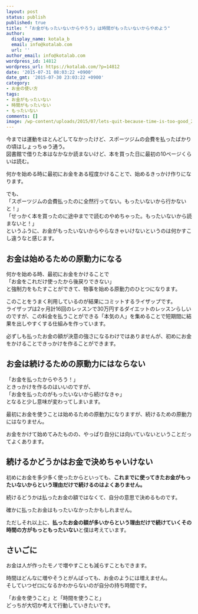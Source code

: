 ```yaml
---
layout: post
status: publish
published: true
title: "「お金がもったいないからやろう」は時間がもったいないからやめよう"
author:
  display_name: kotala_b
  email: info@kotalab.com
  url: ''
author_email: info@kotalab.com
wordpress_id: 14812
wordpress_url: https://kotalab.com/?p=14812
date: '2015-07-31 08:03:22 +0900'
date_gmt: '2015-07-30 23:03:22 +0900'
category:
- お金の使い方
tags:
- お金がもったいない
- 時間がもったいない
- もったいない
comments: []
image: /wp-content/uploads/2015/07/lets-quit-because-time-is-too-good_20150731.jpg
---
```

<p>今までは運動をほとんどしてなかったけど、スポーツジムの会費を払ったばかりの頃はしょっちゅう通う。<br />
図書館で借りた本はなかなか読まないけど、本を買った日に最初の10ページくらいは読む。</p>
<p>何かを始める時に最初にお金をある程度かけることで、始めるきっかけ作りになります。</p>
<p>でも、<br />
「スポーツジムの会費払ったのに全然行ってない。もったいないから行かないと！」<br />
「せっかく本を買ったのに途中までで読むのやめちゃった。もったいないから読まないと！」<br />
というふうに、お金がもったいないからやらなきゃいけないというのは何かすこし違うなと感じます。</p>
<!--more-->
<h2>お金は始めるための原動力になる</h2>
<p>何かを始める時、最初にお金をかけることで<br />
「お金をこれだけ使ったから後戻りできない」<br />
と強制力をもたすことができて、物事を始める原動力のひとつになります。</p>
<p>このことをうまく利用しているのが結果にコミットするライザップです。<br />
ライザップは2ヶ月計16回のレッスンで30万円するダイエットのレッスンらしいのですが、この料金を払うことができる「本気の人」を集めることで短期間に結果を出しやすくする仕組みを作っています。</p>
<p>必ずしも払ったお金の額が決意の強さになるわけではありませんが、初めにお金をかけることできっかけを作ることができます。</p>
<h2>お金は続けるための原動力にはならない</h2>
<p>「お金を払ったからやろう！」<br />
ときっかけを作るのはいいのですが、<br />
「お金を払ったのがもったいないから続けなきゃ」<br />
となると少し意味が変わってしまいます。</p>
<p>最初にお金を使うことは始めるための原動力になりますが、続けるための原動力にはなりません。</p>
<p>お金をかけて始めてみたものの、やっぱり自分には向いていないということだってよくあります。</p>
<h2>続けるかどうかはお金で決めちゃいけない</h2>
<p>初めにお金を多少多く使ったからといっても、<strong>これまでに使ってきたお金がもったいないからという理由だけで続けるのはよくありません。</strong></p>
<p>続けるどうかは払ったお金の額ではなくて、自分の意思で決めるものです。</p>
<p>確かに払ったお金はもったいなかったかもしれません。</p>
<p>ただしそれ以上に、<strong>払ったお金の額が多いからという理由だけで続けていくその時間の方がもっともったいない</strong>と僕は考えています。</p>
<h2>さいごに</h2>
<p>お金は人が作ったモノで増やすことも減らすこともできます。</p>
<p>時間はどんなに増やそうとがんばっても、お金のようには増えません。<br />
そしていつゼロになるかわからないのが自分の持ち時間です。</p>
<p>「お金を使うこと」と「時間を使うこと」<br />
どっちが大切か考えて行動していきたいです。</p>
